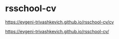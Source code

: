 # rsschool-cv
https://evgeni-trivashkevich.github.io/rsschool-cv/cv

https://evgeni-trivashkevich.github.io/rsschool-cv/
